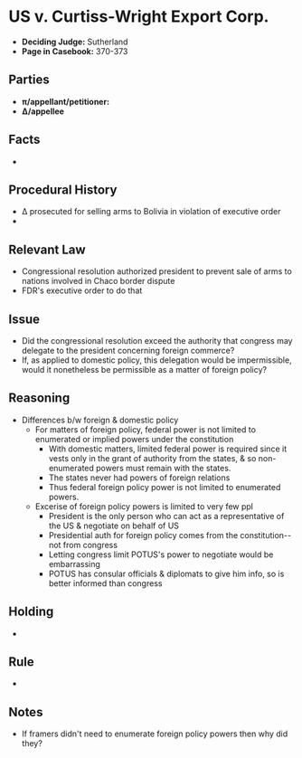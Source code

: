 # US v. Curtiss-Wright Export Corp.

* **Deciding Judge:** Sutherland
* **Page in Casebook:** 370-373

## Parties

* **π/appellant/petitioner:** 
* **∆/appellee**

## Facts

*  

## Procedural History

* ∆ prosecuted for selling arms to Bolivia in violation of executive order
* 

## Relevant Law ##

* Congressional resolution authorized president to prevent sale of arms to nations involved in Chaco border dispute
* FDR's executive order to do that

## Issue

* Did the congressional resolution exceed the authority that congress may delegate to the president concerning foreign commerce?
* If, as applied to domestic policy, this delegation would be impermissible, would it nonetheless be permissible as a matter of foreign policy?

## Reasoning

* Differences b/w foreign & domestic policy
	* For matters of foreign policy, federal power is not limited to enumerated or implied powers under the constitution
		* With domestic matters, limited federal power is required since it vests only in the grant of authority from the states, & so non-enumerated powers must remain with the states.
		* The states never had powers of foreign relations
		* Thus federal foreign policy power is not limited to enumerated powers.
	* Excerise of foreign policy powers is limited to very few ppl
		* President is the only person who can act as a representative of the US & negotiate on behalf of US
		* Presidential auth for foreign policy comes from the constitution--not from congress
		* Letting congress limit POTUS's power to negotiate would be embarrassing
		* POTUS has consular officials & diplomats to give him info, so is better informed than congress

## Holding

* 

## Rule

* 
 
## Notes

* If framers didn't need to enumerate foreign policy powers then why did they?
